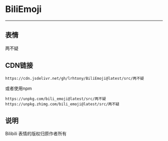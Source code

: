 # BiliEmoji
---
## 表情
两不疑
## CDN链接
```
https://cdn.jsdelivr.net/gh/lrhtony/BiliEmoji@latest/src/两不疑
```
或者使用npm
```
https://unpkg.com/bili_emoji@latest/src/两不疑
https://unpkg.zhimg.com/bili_emoji@latest/src/两不疑
```
## 说明
Bilibili 表情的版权归原作者所有
